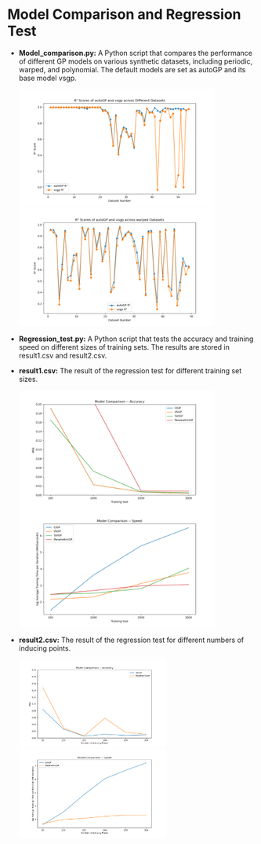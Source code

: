# Model Comparison and Regression Test

- **Model_comparison.py:** A Python script that compares the performance of different GP models on various synthetic datasets, including periodic, warped, and polynomial. The default models are set as autoGP and its base model vsgp.

  <img src="https://github.com/IceLab-X/Mini-GP/blob/051c6a3a60b955ffdea8a4fd72606353c21bfd49/core/Model_comparison&Regression_test/Model_comparison_autoGP.png" alt="Model Comparison for autoGP and vsgp" width="400"/>
  <img src="https://github.com/IceLab-X/Mini-GP/blob/a669f61a364dccbea7e632db07ffb749e3db3713/core/Model_comparison&Regression_test/Model_comparison_warped.png" alt="Model Comparison for autoGP and vsgp" width="400"/>

- **Regression_test.py:** A Python script that tests the accuracy and training speed on different sizes of training sets. The results are stored in result1.csv and result2.csv.

- **result1.csv:** The result of the regression test for different training set sizes.

  <img src="https://github.com/IceLab-X/Mini-GP/blob/a669f61a364dccbea7e632db07ffb749e3db3713/core/Model_comparison&Regression_test/Model_comparison%20Accuracy.PNG" alt="Model Comparison -- Accuracy" width="400"/>
  <img src="https://github.com/IceLab-X/Mini-GP/blob/a669f61a364dccbea7e632db07ffb749e3db3713/core/Model_comparison&Regression_test/Model_comprison%20Speed.PNG" alt="Model Comparison -- Speed" width="400"/>

- **result2.csv:** The result of the regression test for different numbers of inducing points.

  <img src="https://github.com/IceLab-X/Mini-GP/blob/a669f61a364dccbea7e632db07ffb749e3db3713/core/Model_comparison&Regression_test/Model_comprison%20Accuracy2.PNG" alt="Model Comparison -- Accuracy 2" width="300"/>
  <img src="https://github.com/IceLab-X/Mini-GP/blob/a669f61a364dccbea7e632db07ffb749e3db3713/core/Model_comparison&Regression_test/Model_comprison%20Speed2.PNG" alt="Model Comparison -- Speed 2" width="300"/>
